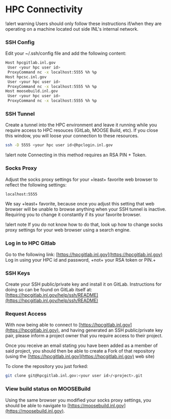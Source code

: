 # HPC Connectivity

!alert warning
Users should only follow these instructions if/when they are operating on a machine located out side
INL's internal network.


### SSH Config

Edit your ~/.ssh/config file and add the following content:

```bash
Host hpcgitlab.inl.gov
 User <your hpc user id>
 ProxyCommand nc -x localhost:5555 %h %p
Host hpcsc.inl.gov
 User <your hpc user id>
 ProxyCommand nc -x localhost:5555 %h %p
Host moosebuild.inl.gov
 User <your hpc user id>
 ProxyCommand nc -x localhost:5555 %h %p
```

### SSH Tunnel

Create a tunnel into the HPC environment and leave it running while you require access to HPC
resouces (GitLab, MOOSE Build, etc). If you close this window, you will loose your connection to
these resources.

```bash
ssh -D 5555 <your hpc user id>@hpclogin.inl.gov
```

!alert note
Connecting in this method requires an RSA PIN + Token.

### Socks Proxy

Adjust the socks proxy settings for your +least+ favorite web browser to reflect the following
settings:

```bash
localhost:5555
```

We say +least+ favorite, because once you adjust this setting that web browser will be unable to
browse anything when your SSH tunnel is inactive. Requiring you to change it constantly if its your
favorite browser.

!alert note
If you do not know how to do that, look up how to change socks proxy settings for your web browser
using a search engine.

### Log in to HPC Gitlab

Go to the following link: [https://hpcgitlab.inl.gov](https://hpcgitlab.inl.gov)
Log in using your HPC id and password, +not+ your RSA token or PIN.+

### SSH Keys

Create your SSH public/private key and install it on GitLab. Instructions for doing so can be found
on GitLab itself at:
[https://hpcgitlab.inl.gov/help/ssh/README](https://hpcgitlab.inl.gov/help/ssh/README)

### Request Access

With now being able to connect to [https://hpcgitlab.inl.gov](https://hpcgitlab.inl.gov), and having
generated an SSH public/private key pair, please inform a project owner that you require access to
their project.

Once you receive an email stating you have been added as a member of said project, you should then be
able to create a Fork of that repository (using the
[https://hpcgitlab.inl.gov](https://hpcgitlab.inl.gov) web site)

To clone the repository you just forked:
```bash
git clone git@hpcgitlab.inl.gov:<your user id>/<project>.git
```

### View build status on MOOSEBuild

Using the same browser you modified your socks proxy settings, you should be able to navigate to
[https://moosebuild.inl.gov](https://moosebuild.inl.gov).
